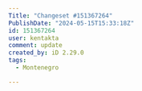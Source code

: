 ```yaml
---
Title: "Changeset #151367264"
PublishDate: "2024-05-15T15:33:18Z"
id: 151367264
user: kentakta
comment: update
created_by: iD 2.29.0
tags:
  - Montenegro

---
```

